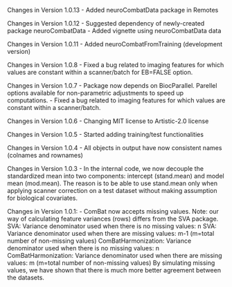 Changes in Version 1.0.13
	- Added neuroCombatData package in Remotes

Changes in Version 1.0.12
    - Suggested dependency of newly-created package neuroCombatData
	- Added vignette using neuroCombatData data

Changes in Version 1.0.11
	- Added neuroCombatFromTraining (development version)

Changes in Version 1.0.8
	- Fixed a bug related to imaging features for which values are constant within a scanner/batch for EB=FALSE option. 

Changes in Version 1.0.7
	- Package now depends on BiocParallel. Parellel options available for non-parametric adjustments to speed up computations.
	- Fixed a bug related to imaging features for which values are constant within a scanner/batch. 
	
Changes in Version 1.0.6
	- Changing MIT license to Artistic-2.0 license

Changes in Version 1.0.5
	- Started adding training/test functionalities
	  
Changes in Version 1.0.4
	- All objects in output have now consistent names (colnames and rownames)
	
Changes in Version 1.0.3
	- In the internal code, we now decouple the standardized mean into two components: intercept (stand.mean) and model mean (mod.mean). 
	  The reason is to be able to use stand.mean only when applying scanner correction on a test dataset without making assumption for biological covariates.


Changes in Version 1.0.1:
	- ComBat now accepts missing values. Note: our way of calculating feature variances (rows) differs from the SVA package. 
		SVA: Variance denominator used when there is no missing values: n
		SVA: Variance denominator used when there are missing values: m-1 (m=total number of non-missing values)
		ComBatHarmonization: Variance denominator used when there is no missing values: n
		ComBatHarmonization: Variance denominator used when there are missing values: m (m=total number of non-missing values)
		By simulating missing values, we have shown that there is much more better agreement between the datasets. 